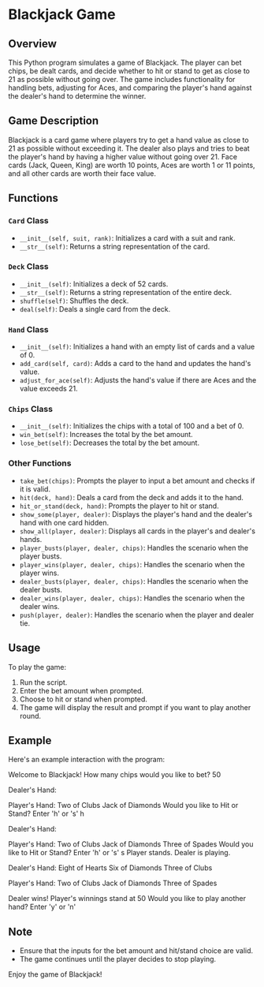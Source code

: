 # Blackjack Game

## Overview
This Python program simulates a game of Blackjack. The player can bet chips, be dealt cards, and decide whether to hit or stand to get as close to 21 as possible without going over. The game includes functionality for handling bets, adjusting for Aces, and comparing the player's hand against the dealer's hand to determine the winner.

## Game Description
Blackjack is a card game where players try to get a hand value as close to 21 as possible without exceeding it. The dealer also plays and tries to beat the player's hand by having a higher value without going over 21. Face cards (Jack, Queen, King) are worth 10 points, Aces are worth 1 or 11 points, and all other cards are worth their face value.

## Functions

### `Card` Class
- `__init__(self, suit, rank)`: Initializes a card with a suit and rank.
- `__str__(self)`: Returns a string representation of the card.

### `Deck` Class
- `__init__(self)`: Initializes a deck of 52 cards.
- `__str__(self)`: Returns a string representation of the entire deck.
- `shuffle(self)`: Shuffles the deck.
- `deal(self)`: Deals a single card from the deck.

### `Hand` Class
- `__init__(self)`: Initializes a hand with an empty list of cards and a value of 0.
- `add_card(self, card)`: Adds a card to the hand and updates the hand's value.
- `adjust_for_ace(self)`: Adjusts the hand's value if there are Aces and the value exceeds 21.

### `Chips` Class
- `__init__(self)`: Initializes the chips with a total of 100 and a bet of 0.
- `win_bet(self)`: Increases the total by the bet amount.
- `lose_bet(self)`: Decreases the total by the bet amount.

### Other Functions
- `take_bet(chips)`: Prompts the player to input a bet amount and checks if it is valid.
- `hit(deck, hand)`: Deals a card from the deck and adds it to the hand.
- `hit_or_stand(deck, hand)`: Prompts the player to hit or stand.
- `show_some(player, dealer)`: Displays the player's hand and the dealer's hand with one card hidden.
- `show_all(player, dealer)`: Displays all cards in the player's and dealer's hands.
- `player_busts(player, dealer, chips)`: Handles the scenario when the player busts.
- `player_wins(player, dealer, chips)`: Handles the scenario when the player wins.
- `dealer_busts(player, dealer, chips)`: Handles the scenario when the dealer busts.
- `dealer_wins(player, dealer, chips)`: Handles the scenario when the dealer wins.
- `push(player, dealer)`: Handles the scenario when the player and dealer tie.

## Usage
To play the game:
1. Run the script.
2. Enter the bet amount when prompted.
3. Choose to hit or stand when prompted.
4. The game will display the result and prompt if you want to play another round.

## Example
Here's an example interaction with the program:

Welcome to Blackjack!
How many chips would you like to bet? 50

Dealer's Hand:
<card hidden>
Eight of Hearts

Player's Hand:
Two of Clubs
Jack of Diamonds
Would you like to Hit or Stand? Enter 'h' or 's' h

Dealer's Hand:
<card hidden>
Eight of Hearts

Player's Hand:
Two of Clubs
Jack of Diamonds
Three of Spades
Would you like to Hit or Stand? Enter 'h' or 's' s
Player stands. Dealer is playing.

Dealer's Hand:
Eight of Hearts
Six of Diamonds
Three of Clubs

Player's Hand:
Two of Clubs
Jack of Diamonds
Three of Spades

Dealer wins!
Player's winnings stand at 50
Would you like to play another hand? Enter 'y' or 'n'

## Note
- Ensure that the inputs for the bet amount and hit/stand choice are valid.
- The game continues until the player decides to stop playing.

Enjoy the game of Blackjack!
